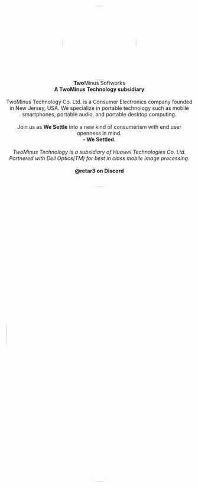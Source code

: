 


<p align="center">
  <a href="url"><img src="https://media.discordapp.net/attachments/1136863584903778326/1150959652692054076/TwoMinus_Logo_interstellar.png" height="auto" width="200" style="border-radius:50%"></a>
  <br><b>Two</b>Minus Softworks<br>
  <b>A TwoMinus Technology subsidiary</b><br><br>
  TwoMinus Technology Co. Ltd. is a Consumer Electronics company founded in New Jersey, USA. We specialize in portable technology such as mobile smartphones, portable audio, and portable desktop computing.
  <br><br>Join us as <b>We Settle</b> into a new kind of consumerism with end user openness in mind.
  <br><b>- We Settled.</b>
  <br><br><em>TwoMinus Technology is a subsidiary of Huawei Technologies Co. Ltd.</em>
  <br><em>Partnered with Dell Optics(TM) for best in class mobile image processing.</em>
  <br><br><b>@retar3 on Discord</b><br>
  <br><br><a href="url"><img src="https://cdn.discordapp.com/attachments/941723666792738836/1150976445770911765/Screenshot_20230911_220026.png" height="auto" width="800" style="border-radius:50%"></a>
</p>
